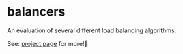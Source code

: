 # balancers
An evaluation of several different load balancing algorithms.

See: [project page](szabowexler.github.io/balancers/) for more!
